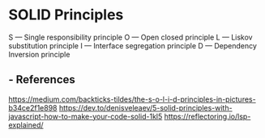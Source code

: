 # SOLID Principles

S — Single responsibility principle
O — Open closed principle
L — Liskov substitution principle
I — Interface segregation principle
D — Dependency Inversion principle

## - References

https://medium.com/backticks-tildes/the-s-o-l-i-d-principles-in-pictures-b34ce2f1e898
https://dev.to/denisveleaev/5-solid-principles-with-javascript-how-to-make-your-code-solid-1kl5
https://reflectoring.io/lsp-explained/


